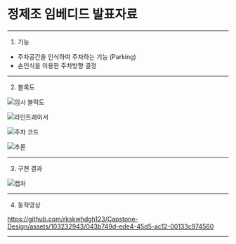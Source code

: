 
# 정제조 임베디드 발표자료
---
1. 기능

- 주차공간을 인식하여 주차하는 기능 (Parking)
- 손인식을 이용한 주차방향 결정

---
2. 블록도

![임시 블럭도](https://github.com/rkskwhdgh123/Capstone-Design/assets/103232943/71d3cb20-68c2-4af6-a1a9-4e9cf99fc227)

![라인트레이서](https://github.com/rkskwhdgh123/Capstone-Design/assets/103232943/6921f482-7db8-4ad3-bf11-cc4e49726edf)



![주차 코드](https://github.com/rkskwhdgh123/Capstone-Design/assets/103232943/1cbbac8e-3f95-4969-b0da-fe5a42f0c4e1)

![추론](https://github.com/rkskwhdgh123/Capstone-Design/assets/103232943/c67a0daf-3f51-4cf2-bf47-02ab41eb9fd0)



---
3. 구현 결과

![캡처](https://github.com/rkskwhdgh123/Capstone-Design/assets/103232943/099415de-2561-4e60-80ff-587a979a86d9)



---
4. 동작영상





https://github.com/rkskwhdgh123/Capstone-Design/assets/103232943/043b749d-ede4-45d5-ac12-00133c974560






---
